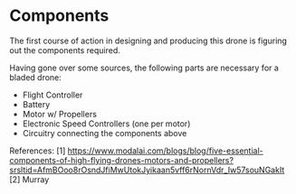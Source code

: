 # Components
The first course of action in designing and producing this drone is figuring out the components required. 

Having gone over some sources, the following parts are necessary for a bladed drone:
* Flight Controller
* Battery
* Motor w/ Propellers
* Electronic Speed Controllers (one per motor)
* Circuitry connecting the components above

References:
[1] https://www.modalai.com/blogs/blog/five-essential-components-of-high-flying-drones-motors-and-propellers?srsltid=AfmBOoo8rOsndJfiMwUtokJyikaan5vff6rNornVdr_Iw57souNGakIt
[2] Murray
